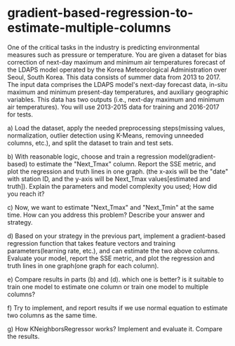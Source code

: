 # gradient-based-regression-to-estimate-multiple-columns
One of the critical tasks in the industry is predicting environmental measures such as pressure or temperature. You are given a dataset for bias correction of next-day maximum and minimum air temperatures forecast of the LDAPS model operated by the Korea Meteorological Administration over Seoul, South Korea. This data consists of summer data from 2013 to 2017. The input data comprises the LDAPS model's next-day forecast data, in-situ maximum and minimum present-day temperatures, and auxiliary geographic variables. This data has two outputs (i.e., next-day maximum and minimum air temperatures). You will use 2013-2015 data for training and 2016-2017 for tests.

a) Load the dataset, apply the needed preprocessing steps(missing values, normalization, outlier detection using K-Means, removing unneeded columns, etc.), and split the dataset to train and test sets.

b) With reasonable logic, choose and train a regression model(gradient-based) to estimate the "Next_Tmax" column. Report the SSE metric, and plot the regression and truth lines in one graph. (the x-axis will be the "date" with station ID, and the y-axis will be Next_Tmax values[estimated and truth]). Explain the parameters and model complexity you used; How did you reach it?

c) Now, we want to estimate "Next_Tmax" and "Next_Tmin" at the same time. How can you address this problem? Describe your answer and strategy.

d) Based on your strategy in the previous part, implement a gradient-based regression function that takes feature vectors and training parameters(learning rate, etc.), and can estimate the two above columns. Evaluate your model, report the SSE metric, and plot the regression and truth lines in one graph(one graph for each column).

e) Compare results in parts (b) and (d). which one is better? is it suitable to train one model to estimate one column or train one model to multiple columns?

f) Try to implement, and report results if we use normal equation to estimate two columns as the same time.

g) How KNeighborsRegressor works? Implement and evaluate it. Compare the results.
